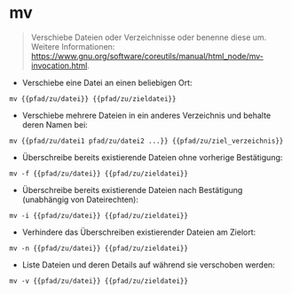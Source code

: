 # mv

> Verschiebe Dateien oder Verzeichnisse oder benenne diese um.
> Weitere Informationen: <https://www.gnu.org/software/coreutils/manual/html_node/mv-invocation.html>.

- Verschiebe eine Datei an einen beliebigen Ort:

`mv {{pfad/zu/datei}} {{pfad/zu/zieldatei}}`

- Verschiebe mehrere Dateien in ein anderes Verzeichnis und behalte deren Namen bei:

`mv {{pfad/zu/datei1 pfad/zu/datei2 ...}} {{pfad/zu/ziel_verzeichnis}}`

- Überschreibe bereits existierende Dateien ohne vorherige Bestätigung:

`mv -f {{pfad/zu/datei}} {{pfad/zu/zieldatei}}`

- Überschreibe bereits existierende Dateien nach Bestätigung (unabhängig von Dateirechten):

`mv -i {{pfad/zu/datei}} {{pfad/zu/zieldatei}}`

- Verhindere das Überschreiben existierender Dateien am Zielort:

`mv -n {{pfad/zu/datei}} {{pfad/zu/zieldatei}}`

- Liste Dateien und deren Details auf während sie verschoben werden:

`mv -v {{pfad/zu/datei}} {{pfad/zu/zieldatei}}`
